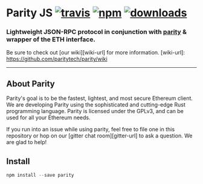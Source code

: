 # Parity JS [![travis][travis-image]][travis-url] [![npm][npm-image]][npm-url] [![downloads][downloads-image]][downloads-url]

[travis-image]: https://travis-ci.org/paritytech/parity.js.svg?branch=master
[travis-url]: https://travis-ci.org/parity.jstech/parity.js
[npm-image]: https://img.shields.io/npm/v/parity.js.svg
[npm-url]: https://npmjs.org/package/parity.js
[downloads-image]: https://img.shields.io/npm/dm/parity.js.svg
[downloads-url]: https://npmjs.org/package/parity.js


### Lightweight JSON-RPC protocol in conjunction with [parity](https://github.com/paritytech/parity) & wrapper of the ETH interface.

Be sure to check out [our wiki][wiki-url] for more information.
[wiki-url]: https://github.com/paritytech/parity/wiki

----

## About Parity
Parity's goal is to be the fastest, lightest, and most secure Ethereum client. We are developing Parity using the sophisticated and cutting-edge Rust programming language. Parity is licensed under the GPLv3, and can be used for all your Ethereum needs.

If you run into an issue while using parity, feel free to file one in this repository
or hop on our [gitter chat room][gitter-url] to ask a question. We are glad to help!

## Install

``` javascript
npm install --save parity
```
